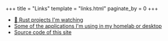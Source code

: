 +++
title = "Links"
template = "links.html"
paginate_by = 0
+++

- [🦀 Rust projects I'm watching]( https://github.com/stars/kekonn/lists/rust)
- [Some of the applications I'm using in my homelab or desktop](https://github.com/stars/kekonn/lists/my-stack)
- [Source code of this site](https://github.com/kekonn/kekonn.github.io)